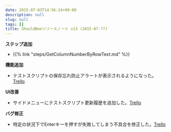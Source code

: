 ```yaml
---
date: 2015-07-03T14:56:24+09:00
description: null
slug: null
tags: []
title: ShouldBeeリリースノート v13 (2015-07-??)
---
```


__ステップ追加__

* {{% link "steps/GetColumnNumberByRowText.md" %}}

__機能追加__

* テストスクリプトの保存忘れ防止アラートが表示されるようになった。[Trello](https://trello.com/c/KKi59lTu/136-0)

__UI改善__

* サイドメニューにテストスクリプト更新履歴を追加した。[Trello](https://trello.com/c/kzG6Mn0i/137-0)

__バグ修正__

* 特定の状況下でEnterキーを押すが失敗してしまう不具合を修正した。[Trello](https://trello.com/c/An3gX1ly/150-0-enter-fail)

